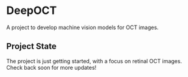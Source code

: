 # DeepOCT

A project to develop machine vision models for OCT images. 

## Project State

The project is just getting started, with a focus on retinal OCT images. Check back soon for more updates!
